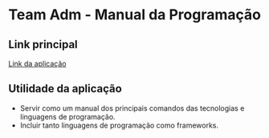 # Team Adm - Manual da Programação 

## Link principal
[Link da aplicação](https://teamadm.herokuapp.com/)

## Utilidade da aplicação
- Servir como um manual dos principais comandos das tecnologias e linguagens de programação.
- Incluir tanto linguagens de programação como frameworks.